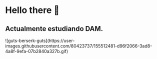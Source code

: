 # Hello there 👋

## Actualmente estudiando DAM.

<p>
![guts-berserk-guts](https://user-images.githubusercontent.com/80423737/155512481-d96f2066-3ad8-4a8f-9efa-07b2840a327b.gif)
</p>

<!--
**Mario999X/Mario999X** is a ✨ _special_ ✨ repository because its `README.md` (this file) appears on your GitHub profile.

Here are some ideas to get you started:

- 🔭 I’m currently working on ...
- 🌱 I’m currently learning ...
- 👯 I’m looking to collaborate on ...
- 🤔 I’m looking for help with ...
- 💬 Ask me about ...
- 📫 How to reach me: ...
- 😄 Pronouns: ...
- ⚡ Fun fact: ...
-->



